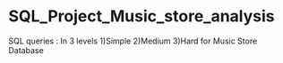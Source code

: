 # SQL_Project_Music_store_analysis
SQL queries : In 3 levels 1)Simple 2)Medium 3)Hard for Music Store Database

